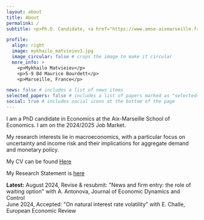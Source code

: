 ```yaml
---
layout: about
title: About
permalink: /
subtitle: <p>Ph.D. Candidate, <a href="https://www.amse-aixmarseille.fr/fr" target="_blank">Aix-Marseille School of Economics</a></p><p>mykhailo.matvieiev[at]univ-amu.fr</p>

profile:
  align: right
  image: mykhailo_matvieiev3.jpg
  image_circular: false # crops the image to make it circular
  more_info: >
    <p>Mykhailo Matvieiev</p>
    <p>5-9 Bd Maurice Bourdett</p>
    <p>Marseille, France</p>

news: false # includes a list of news items
selected_papers: false # includes a list of papers marked as "selected={true}"
social: true # includes social icons at the bottom of the page
---
```


I am a PhD candidate in Economics at the Aix-Marseille School of Economics. I am on the 2024/2025 Job Market.

My research interests lie in macroeconomics, with a particular focus on uncertainty and income risk and their implications for aggregate demand and monetary policy.


My CV can be found <a href="https://mykhailo-matvieiev.github.io/assets/pdf/CV_Matvieiev.pdf" target="_blank">Here</a> 

My Research Statement is [here](https://mykhailo-matvieiev.github.io/)


<b>Latest:</b>
August 2024, Revise & resubmit: "News and firm entry: the role of waiting option" with A. Antonova, Journal of Economic Dynamics and Control  
June 2024, Accepted: "On natural interest rate volatility" with E. Challe, European Economic Review
